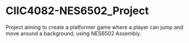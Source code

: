# CIIC4082-NES6502_Project
Project aiming to create a platformer game where a player can jump and move around a background, using NES6502 Assembly.
